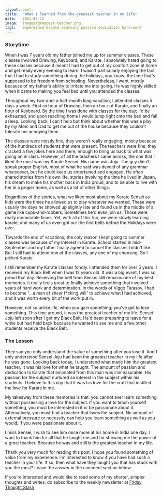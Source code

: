 ```yaml
---
layout: post
title:  "What I learned from the greatest teacher in my life"
date:   2021-08-12
image:	images/greatest-teacher.png
tags:	expereince karate learning passion dedication hard-work
---
```


### Storytime

When I was 7 years old my father joined me up for summer classes. These classes involved Drawing, Keyboard, and Karate. I absolutely hated going to these classes because it meant I had to get out of my comfort zone at home and get ready every evening to learn. I wasn't particularly enjoying the fact that I had to study something during the holidays, you know; the time that's supposed to be freedom from schooling. Nevertheless, I went, mostly because of my father's ability to irritate me into going. He was highly skilled when it came to making you feel bad until you attended the classes.

Throughout my two-and-a-half-month long vacation, I attended classes 5 days a week. First an hour of Drawing, then an hour of Karate, and finally an hour of Keyboard. By the time I was done with classes for the day; I'd be exhausted, and upon reaching home I would jump right onto the bed and fall asleep. Looking back, I can't help but think about whether this was a ploy by my Mom and Dad to get me out of the house because they couldn't tolerate me annoying them.

The classes were mostly fine, they weren't really engaging, mostly because of the hundreds of students that were present. The teachers were fine, they cracked a few jokes here and there, enough to bring us back to what was going on in class. However, of all the teachers I came across, the one that I liked the most was my Karate Sensei. His name was Joju. The guy didn't speak proper English, most of what he said was devoid of any grammar whatsoever, but he could keep us entertained and engaged. He often shared stories from his own life, stories involving the time he lived in Japan, his dream to make his mother back in India proud, and to be able to live with her in a proper home, as well as a lot of other things.

Regardless of the stories, what we liked most about my Karate Sensei as kids were the times he allowed us to play whatever we wanted. These were usually the days he showed up slightly late and found us in the middle of a game like cops-and-robbers. Sometimes he'd even join us. Those were really memorable times. Yet, with all of this fun, we were slowly learning karate; and many of us even got our the first belts before the Holidays were over.

Towards the end of vacations; the only reason I kept going to summer classes was because of my interest in Karate. School started in mid-September and my father finally agreed to cancel the classes I didn't like. But I still had to attend one of the classes, any one of my choosing. So I picked Karate.

I still remember my Karate classes fondly. I attended them for over 5 years. I received my Black Belt when I was 12 years old. It was a big event, I was so proud that day. Receiving the belt from Sensei still remains one of my best memories. It really feels great to finally achieve something that involved years of hard work and determination. In the words of Viggo Tarasov, I had to become "...a man of sheer f\*cking will" to achieve what I had achieved, and it was worth every bit of the work put in.

However, not so unlike life, when you gain something; you've got to lose something. This time around, it was the greatest teacher of my life. Sensei Joju left soon after I got my Black Belt. He'd been preparing to leave for a while but had held back because he wanted to see me and a few other students receive the Black Belt.

### The Lesson

They say you only understand the value of something after you lose it. And I only understood Sensei Joju had been the greatest teacher in my life after he was gone. Looking back today; I understand what made him the greatest teacher. It was his love for what he taught. The amount of passion and dedication to Karate that emanated from this man was immeasurable. His passion for the subject nurtured an interest in the subject within his students. I believe to this day that it was his love for the craft that instilled the love for Karate in me.

My takeaway from these memories is that: you cannot ever learn something without possessing a love for the subject. If you want to teach yourself something, you must be interested in it or be passionate about it. Alternatively, you must find a teacher that loves the subject. No amount of external pressure or necessity can help you learn something as well as you would; if you were passionate about it.

I miss Sensei, I wish to see him once more at his home in India one day. I want to thank him for all that he taught me and for showing me the power of a great teacher. Because he was and still is the greatest teacher in my life.

Thank you very much for reading this post, I hope you found something of value from my experience. I'm interested to know if you have had such a teacher in your life. If so, then what have they taught you that has stuck with you the most? Leave the answer in the comment section below. 

If you're interested and would like to read some of my shorter, simpler thoughts and writes; do subscribe to the weekly newsletter at 
[Friday Thought Stash](https://idleendeavor.substack.com/)